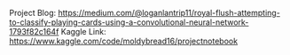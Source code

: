 Project Blog: https://medium.com/@loganlantrip11/royal-flush-attempting-to-classify-playing-cards-using-a-convolutional-neural-network-1793f82c164f
Kaggle Link: https://www.kaggle.com/code/moldybread16/projectnotebook

